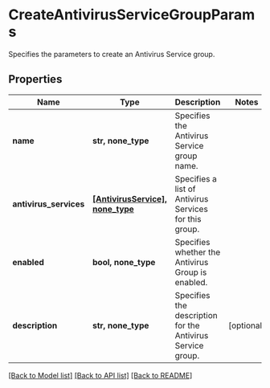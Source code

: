 # CreateAntivirusServiceGroupParams

Specifies the parameters to create an Antivirus Service group.

## Properties
Name | Type | Description | Notes
------------ | ------------- | ------------- | -------------
**name** | **str, none_type** | Specifies the Antivirus Service group name. | 
**antivirus_services** | [**[AntivirusService], none_type**](AntivirusService.md) | Specifies a list of Antivirus Services for this group. | 
**enabled** | **bool, none_type** | Specifies whether the Antivirus Group is enabled. | 
**description** | **str, none_type** | Specifies the description for the Antivirus Service group. | [optional] 

[[Back to Model list]](../README.md#documentation-for-models) [[Back to API list]](../README.md#documentation-for-api-endpoints) [[Back to README]](../README.md)


